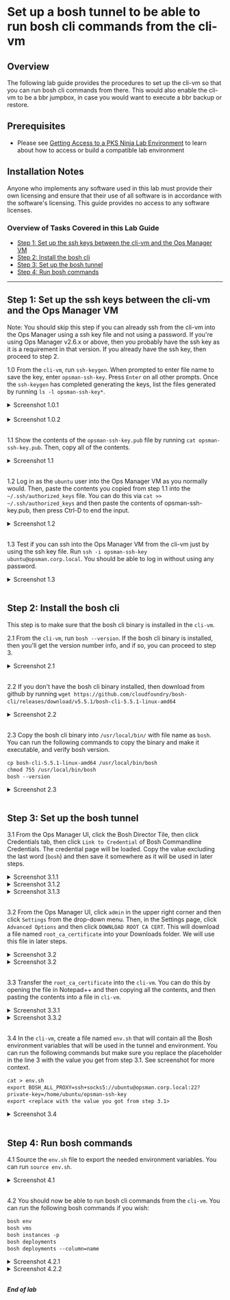 # Set up a bosh tunnel to be able to run bosh cli commands from the cli-vm

## Overview

The following lab guide provides the procedures to set up the cli-vm so that you can run bosh cli commands from there.  This would also enable the cli-vm to be a bbr jumpbox, in case you would want to execute a bbr backup or restore.

## Prerequisites

- Please see [Getting Access to a PKS Ninja Lab Environment](https://github.com/CNA-Tech/PKS-Ninja/tree/Pks1.4/Courses/GetLabAccess-LA8528) to learn about how to access or build a compatible lab environment

## Installation Notes

Anyone who implements any software used in this lab must provide their own licensing and ensure that their use of all software is in accordance with the software's licensing. This guide provides no access to any software licenses.

### Overview of Tasks Covered in this Lab Guide

- [Step 1: Set up the ssh keys between the cli-vm and the Ops Manager VM](#step-1-set-up-the-ssh-keys-between-the-cli-vm-and-the-ops-manager-vm)
- [Step 2: Install the bosh cli](#step-2-install-the-bosh-cli)
- [Step 3: Set up the bosh tunnel](#step-3-set-up-the-bosh-tunnel)
- [Step 4: Run bosh commands](#step-4-run-bosh-commands)

-----------------------

## Step 1: Set up the ssh keys between the cli-vm and the Ops Manager VM

Note: You should skip this step if you can already ssh from the cli-vm into the Ops Manager using a ssh key file and not using a password.  If you're using Ops Manager v2.6.x or above, then you probably have the ssh key as it is a requirement in that version.  If you already have the ssh key, then proceed to step 2.

1.0 From the `cli-vm`, run `ssh-keygen`.  When prompted to enter file name to save the key, enter `opsman-ssh-key`.  Press `Enter` on all other prompts.  Once the `ssh-keygen` has completed generating the keys, list the files generated by running `ls -l opsman-ssh-key*`.

<Details><Summary>Screenshot 1.0.1</Summary>
<img src="Images/2019-09-25-13-20-43.png">
</Details>
<br/>

<Details><Summary>Screenshot 1.0.2</Summary>
<img src="Images/2019-09-25-13-21-13.png">
</Details>
<br/>

1.1 Show the contents of the `opsman-ssh-key.pub` file by running `cat opsman-ssh-key.pub`.  Then, copy all of the contents.

<Details><Summary>Screenshot 1.1</Summary>
<img src="Images/2019-09-25-13-29-03.png">
</Details>
<br/>

1.2 Log in as the `ubuntu` user into the Ops Manager VM as you normally would.  Then, paste the contents you copied from step 1.1 into the `~/.ssh/authorized_keys` file.  You can do this via `cat >> ~/.ssh/authorized_keys` and then paste the contents of opsman-ssh-key.pub, then press Ctrl-D to end the input.

<details><summary>Screenshot 1.2</summary>
<img src="Images/2019-09-25-14-39-23.png">
</details>
<br/>

1.3 Test if you can ssh into the Ops Manager VM from the cli-vm just by using the ssh key file. Run `ssh -i opsman-ssh-key ubuntu@opsman.corp.local`.  You should be able to log in without using any password.

<details><summary>Screenshot 1.3</summary>
<img src="Images/2019-09-25-13-31-30.png">
</details>
<br/>


## Step 2: Install the bosh cli

This step is to make sure that the bosh cli binary is installed in the `cli-vm`.

 2.1 From the `cli-vm`, run `bosh --version`.  If the bosh cli binary is installed, then you'll get the version number info, and if so, you can proceed to step 3.

<details><summary>Screenshot 2.1</summary>
<img src="Images/2019-09-25-14-51-53.png">
</details>
<br/>

 2.2 If you don't have the bosh cli binary installed, then download from github by running `wget https://github.com/cloudfoundry/bosh-cli/releases/download/v5.5.1/bosh-cli-5.5.1-linux-amd64`

<details><summary>Screenshot 2.2</summary>
<img src="Images/2019-09-25-14-55-35.png">
</details>
<br/>

 2.3 Copy the bosh cli binary into `/usr/local/bin/` with file name as `bosh`.  You can run the following commands to copy the binary and make it executable, and verify bosh version.

```
cp bosh-cli-5.5.1-linux-amd64 /usr/local/bin/bosh
chmod 755 /usr/local/bin/bosh
bosh --version
```

<details><summary>Screenshot 2.3</summary>
<img src="Images/2019-09-25-14-59-13.png">
</details>
<br/>

## Step 3: Set up the bosh tunnel

 3.1 From the Ops Manager UI, click the Bosh Director Tile, then click Credentials tab, then click `Link to Credential` of Bosh Commandline Credentials.  The credential page will be loaded.  Copy the value excluding the last word (`bosh`) and then save it somewhere as it will be used in later steps.

<details><summary>Screenshot 3.1.1</summary>
<img src="Images/2019-09-25-15-06-20.png">
</details>

<details><summary>Screenshot 3.1.2</summary>
<img src="Images/2019-09-25-15-08-45.png">
</details>

<details><summary>Screenshot 3.1.3</summary>
<img src="Images/2019-09-25-15-15-04.png">
</details>
<br/>


 3.2 From the Ops Manager UI, click `admin` in the upper right corner and then click `Settings` from the drop-down menu.  Then, in the Settings page, click `Advanced Options` and then click `DOWNLOAD ROOT CA CERT`.  This will download a file named `root_ca_certificate` into your Downloads folder.  We will use this file in later steps.

<details><summary>Screenshot 3.2</summary>
<img src="Images/2019-09-25-15-18-45.png">
</details>

<details><summary>Screenshot 3.2</summary>
<img src="Images/2019-09-25-15-21-12.png">
</details>
<br/>

 3.3 Transfer the `root_ca_certificate` into the `cli-vm`.  You can do this by opening the file in Notepad++ and then copying all the contents, and then pasting the contents into a file in `cli-vm`.

<details><summary>Screenshot 3.3.1</summary>
<img src="Images/2019-09-25-15-29-14.png">
</details>

<details><summary>Screenshot 3.3.2</summary>
<img src="Images/2019-09-25-15-29-58.png">
</details>
<br/>

 3.4 In the `cli-vm`, create a file named `env.sh` that will contain all the Bosh environment variables that will be used in the tunnel and environment.  You can run the following commands but make sure you replace the placeholder in the line 3 with the value you get from step 3.1.  See screenshot for more context.

```
cat > env.sh
export BOSH_ALL_PROXY=ssh+socks5://ubuntu@opsman.corp.local:22?private-key=/home/ubuntu/opsman-ssh-key
export <replace with the value you got from step 3.1>
```

<details><summary>Screenshot 3.4</summary>
<img src="Images/2019-09-25-15-36-19.png">
</details>
<br/>

## Step 4: Run bosh commands

 4.1 Source the `env.sh` file to export the needed environment variables.  You can run `source env.sh`.

<details><summary>Screenshot 4.1</summary>
<img src="Images/2019-09-25-15-45-51.png">
</details>
<br/>

 4.2 You should now be able to run bosh cli commands from the `cli-vm`.  You can run the following bosh commands if you wish:

```
bosh env
bosh vms
bosh instances -p
bosh deployments
bosh deployments --column=name
```

<details><summary>Screenshot 4.2.1</summary>
<img src="Images/2019-09-25-15-49-33.png">
</details>

<details><summary>Screenshot 4.2.2</summary>
<img src="Images/2019-09-25-15-49-54.png">
</details>
<br/>

***End of lab***
